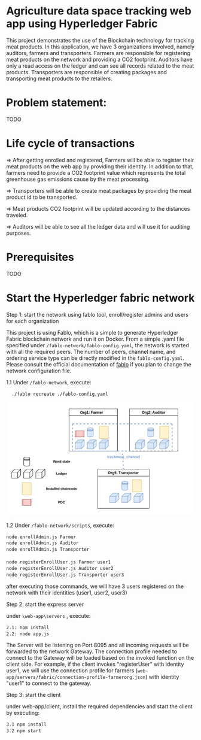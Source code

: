 # Agriculture data space tracking web app using Hyperledger Fabric
This project demonstrates the use of the Blockchain technology for tracking meat products. In this application, we have 3 organizations involved, namely auditors, farmers and transporters. Farmers are responsible for registering meat products on the network and providing a CO2 footprint. Auditors have only a read access on the ledger and can see all records related to the meat products. Transporters are responsible of creating packages and transporting meat products to the retailers. 

# Problem statement: 
TODO

# Life cycle of transactions 

=> After getting enrolled and registered, Farmers will be able to register their meat products on the web app by providing their identity. In addition to that, farmers need to provide a CO2 footprint value which represents the total greenhouse gas emissions cause by the meat processing.

=> Transporters will be able to create meat packages by providing the meat product id to be transported.

=> Meat products CO2 footprint will be updated according to the distances traveled. 

=> Auditors will be able to see all the ledger data and will use it for auditing purposes. 


# Prerequisites
TODO


# Start the Hyperledger fabric network

Step 1: start the network using fablo tool, enroll/register admins and users for each organization

This project is using Fablo, which is a simple to generate Hyperledger Fabric blockchain network and run it on Docker. From a simple .yaml file specified under `/fablo-network/fablo-config.yaml`, the network is started with all the required peers. The number of peers, channel name, and ordering service type can be directly modified in the `fablo-config.yaml`. Please consult the official documentation of [fablo](https://github.com/hyperledger-labs/fablo) if you plan to change the network configuration file.

1.1 Under `/fablo-network`, execute: 

```bash
  ./fablo recreate ./fablo-config.yaml
```

<p align="center">
    <img src="./docs/network_infrastructure.png" width="600">
</p>


1.2 Under `/fablo-network/scripts`, execute: 

```bash
node enrollAdmin.js Farmer
node enrollAdmin.js Auditor
node enrollAdmin.js Transporter

node registerEnrollUser.js Farmer user1
node registerEnrollUser.js Auditor user2
node registerEnrollUser.js Transporter user3
```

after executing those commands, we will have 3 users registered on the network with their identities (user1, user2, user3)

Step 2: start the express server

under `\web-app\servers` , execute:

```bash
2.1: npm install
2.2: node app.js
```

The Server will be listening on Port 8095 and all incoming requests will be forwarded to the network Gateway. The connection profile needed to connect to the Gateway will be loaded based on the invoked function on the client side. For example, if the client invokes "registerUser" with identity user1, we will use the connection profile for farmers (`web-app/servers/fabric/connection-profile-farmerorg.json`) with identity "user1" to connect to the gateway. 


Step 3: start the client

under web-app/client, install the required dependencies and start the client by executing:

```bash
3.1 npm install
3.2 npm start
```







